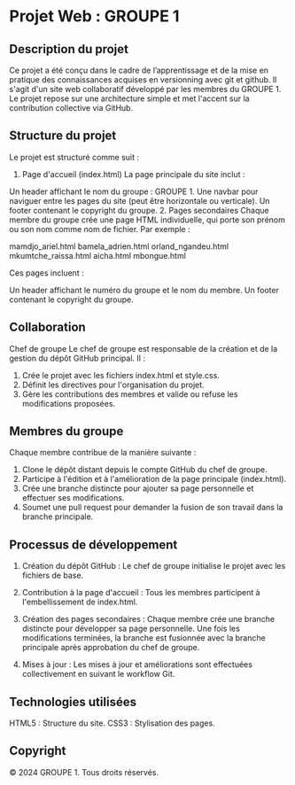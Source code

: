 # Projet Web : GROUPE 1
## Description du projet

Ce projet a été conçu dans le cadre de l’apprentissage et de la mise en pratique des connaissances acquises en versionning avec git et github.
Il s'agit d'un site web collaboratif développé par les membres du GROUPE 1. Le projet repose sur une architecture simple et met l'accent sur la contribution collective via GitHub.


## Structure du projet
Le projet est structuré comme suit :

1. Page d'accueil (index.html)
La page principale du site inclut :

Un header affichant le nom du groupe : GROUPE 1.
Une navbar pour naviguer entre les pages du site (peut être horizontale ou verticale).
Un footer contenant le copyright du groupe.
2. Pages secondaires
Chaque membre du groupe crée une page HTML individuelle, qui porte son prénom ou son nom comme nom de fichier. Par exemple :

mamdjo_ariel.html
bamela_adrien.html
orland_ngandeu.html
mkumtche_raissa.html
aicha.html
mbongue.html

Ces pages incluent :

Un header affichant le numéro du groupe et le nom du membre.
Un footer contenant le copyright du groupe.

## Collaboration

Chef de groupe
Le chef de groupe est responsable de la création et de la gestion du dépôt GitHub principal. Il :

1. Crée le projet avec les fichiers index.html et style.css.
2. Définit les directives pour l'organisation du projet.
3. Gère les contributions des membres et valide ou refuse les modifications proposées.


## Membres du groupe

Chaque membre contribue de la manière suivante :

1. Clone le dépôt distant depuis le compte GitHub du chef de groupe.
2. Participe à l'édition et à l'amélioration de la page principale (index.html).
2. Crée une branche distincte pour ajouter sa page personnelle et effectuer ses modifications.
3. Soumet une pull request pour demander la fusion de son travail dans la branche principale.

## Processus de développement

1. Création du dépôt GitHub :
Le chef de groupe initialise le projet avec les fichiers de base.

2. Contribution à la page d'accueil :
Tous les membres participent à l'embellissement de index.html.

3. Création des pages secondaires :
Chaque membre crée une branche distincte pour développer sa page personnelle.
Une fois les modifications terminées, la branche est fusionnée avec la branche principale après approbation du chef de groupe.

4. Mises à jour :
Les mises à jour et améliorations sont effectuées collectivement en suivant le workflow Git.


## Technologies utilisées
HTML5 : Structure du site.
CSS3 : Stylisation des pages.


## Copyright

© 2024 GROUPE 1. Tous droits réservés.